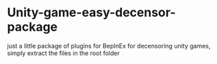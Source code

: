 # Unity-game-easy-decensor-package
just a little package of plugins for BepInEx for decensoring unity games, simply extract the files in the root folder
